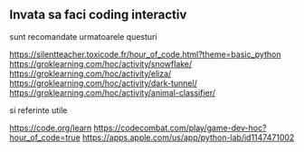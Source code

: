 ## Invata sa faci coding interactiv

sunt recomandate urmatoarele questuri

https://silentteacher.toxicode.fr/hour_of_code.html?theme=basic_python
https://groklearning.com/hoc/activity/snowflake/
https://groklearning.com/hoc/activity/eliza/
https://groklearning.com/hoc/activity/dark-tunnel/
https://groklearning.com/hoc/activity/animal-classifier/


si referinte utile

https://code.org/learn
https://codecombat.com/play/game-dev-hoc?hour_of_code=true
https://apps.apple.com/us/app/python-lab/id1147471002

